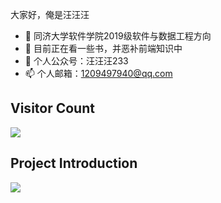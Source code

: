 

大家好，俺是汪汪汪


- 🔭 同济大学软件学院2019级软件与数据工程方向
- 🌱 目前正在看一些书，并恶补前端知识中
- 💬 个人公众号：汪汪汪233
- 📫 个人邮箱：1209497940@qq.com

## Visitor Count

[![](https://steins-gate-visitor-count.greenhandatsjtu.repl.co/wangwangwang23333)](https://github.com/greenhandatsjtu/steins-gate-visitor-count)

## Project Introduction

<img align="middle" src="https://github-readme-stats.vercel.app/api?username=wangwangwang23333&show_icons=true&icon_color=CE1D2D&text_color=718096&bg_color=ffffff&hide_title=true" />

